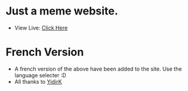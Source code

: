 # Just a meme website. 
- View Live: [Click Here](https://aayush-683.github.io/will-you-be-my-valentine/)

# French Version
- A french version of the above have been added to the site. Use the language selecter :D
- All thanks to [YidirK](https://github.com/YidirK)
